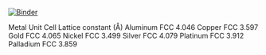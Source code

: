 
[![Binder](https://mybinder.org/badge_logo.svg)](https://mybinder.org/v2/gh/UCL-DDMD/ASE-Tutorials-/main?filepath=notebooks)




Metal       Unit Cell     Lattice constant (Å)
Aluminum    FCC               4.046
Copper      FCC               3.597
Gold        FCC               4.065
Nickel      FCC               3.499
Silver      FCC               4.079
Platinum    FCC               3.912
Palladium   FCC               3.859










